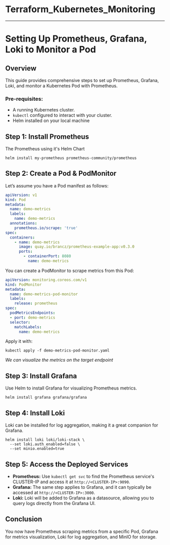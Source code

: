 # Terraform_Kubernetes_Monitoring

---

# Setting Up Prometheus, Grafana, Loki to Monitor a Pod

## Overview

This guide provides comprehensive steps to set up Prometheus, Grafana, Loki, and monitor a Kubernetes Pod with Prometheus.

### Pre-requisites:

- A running Kubernetes cluster.
- `kubectl` configured to interact with your cluster.
- Helm installed on your local machine

## Step 1: Install Prometheus

The Prometheus using it's Helm Chart

```shell
helm install my-prometheus prometheus-community/prometheus
```

## Step 2: Create a Pod & PodMonitor

Let’s assume you have a Pod manifest as follows:

```yaml
apiVersion: v1
kind: Pod
metadata:
  name: demo-metrics
  labels:
    name: demo-metrics
  annotations:
    prometheus.io/scrape: 'true'
spec:
  containers:
    - name: demo-metrics
      image: quay.io/brancz/prometheus-example-app:v0.3.0
      ports:
        - containerPort: 8080
          name: demo-metrics
```

You can create a PodMonitor to scrape metrics from this Pod:

```yaml
apiVersion: monitoring.coreos.com/v1
kind: PodMonitor
metadata:
  name: demo-metrics-pod-monitor
  labels:
    release: prometheus
spec:
  podMetricsEndpoints:
  - port: demo-metrics
  selector:
    matchLabels:
      name: demo-metrics
```

Apply it with:

```shell
kubectl apply -f demo-metrics-pod-monitor.yaml
```

*We can visualize the metrics on the target endpoint*

## Step 3: Install Grafana

Use Helm to install Grafana for visualizing Prometheus metrics.

```shell
helm install grafana grafana/grafana
```

## Step 4: Install Loki

Loki can be installed for log aggregation, making it a great companion for Grafana.

```shell
helm install loki loki/loki-stack \
  --set loki.auth_enabled=false \
  --set minio.enabled=true
```

## Step 5: Access the Deployed Services

- **Prometheus:** Use `kubectl get svc` to find the Prometheus service's CLUSTER-IP and access it at `http://<CLUSTER-IP>:9090`.
- **Grafana:** The same step applies to Grafana, and it can typically be accessed at `http://<CLUSTER-IP>:3000`.
- **Loki:** Loki will be added to Grafana as a datasource, allowing you to query logs directly from the Grafana UI.

## Conclusion

You now have Prometheus scraping metrics from a specific Pod, Grafana for metrics visualization, Loki for log aggregation, and MinIO for storage.
